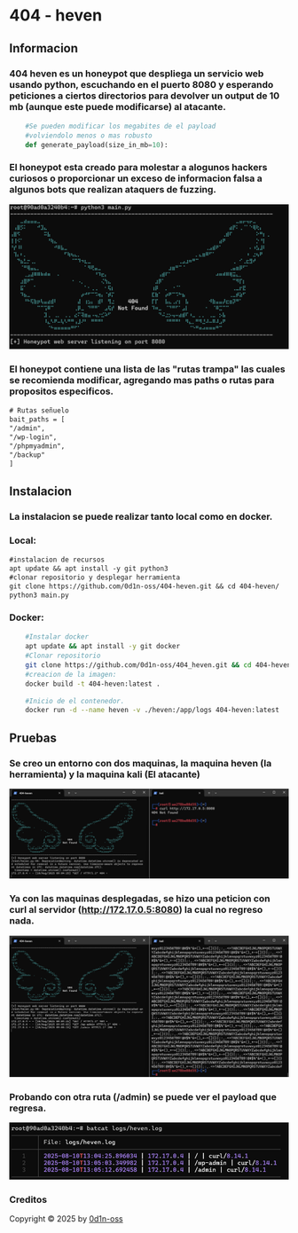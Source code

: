 # 404 - heven

## Informacion
### 404 heven es un honeypot que despliega un servicio web usando python, escuchando en el puerto 8080 y esperando peticiones a ciertos directorios para devolver un output de 10 mb (aunque este puede modificarse) al atacante.
```python
    #Se pueden modificar los megabites de el payload
    #volviendolo menos o mas robusto
    def generate_payload(size_in_mb=10):
```
### El honeypot esta creado para molestar a alogunos hackers curiosos o proporcionar un exceso de informacion falsa a algunos bots que realizan ataquers de fuzzing.

![](images/banner.png)

### El honeypot contiene una lista de las "rutas trampa" las cuales se recomienda modificar, agregando mas paths o rutas para propositos especificos.
    # Rutas señuelo 
    bait_paths = [
    "/admin",
    "/wp-login",
    "/phpmyadmin",
    "/backup"
    ]

## Instalacion
### La instalacion se puede realizar tanto local como en docker.
### Local:
    #instalacion de recursos
    apt update && apt install -y git python3
    #clonar repositorio y desplegar herramienta
    git clone https://github.com/0d1n-oss/404-heven.git && cd 404-heven/
    python3 main.py
### Docker:
```bash
    #Instalar docker
    apt update && apt install -y git docker
    #Clonar repositorio
    git clone https://github.com/0d1n-oss/404_heven.git && cd 404-heven/
    #creacion de la imagen:
    docker build -t 404-heven:latest .
```
```bash
    #Inicio de el contenedor.
    docker run -d --name heven -v ./heven:/app/logs 404-heven:latest
```
## Pruebas
### Se creo un entorno con dos maquinas, la maquina heven (la herramienta) y la maquina kali (El atacante)
![](images/test_1.png)
### Ya con las maquinas desplegadas, se hizo una peticion con curl al servidor (http://172.17.0.5:8080) la cual no regreso nada.
![](images/test_2.png)
### Probando con otra ruta (/admin) se puede ver el payload que regresa.
![](images/info.png)

### Creditos
Copyright © 2025 by [0d1n-oss](https://github.com/0d1n-oss)
